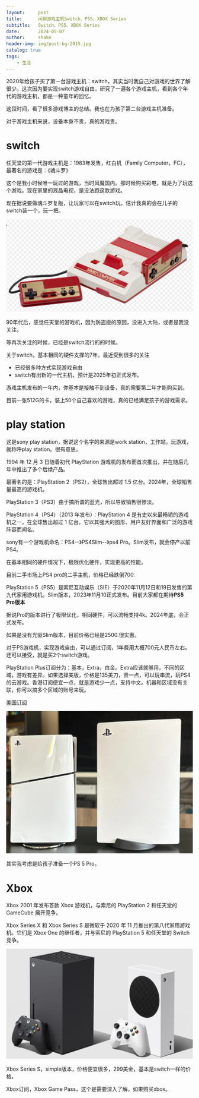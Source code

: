 ```yaml
---
layout:     post
title:      闲聊游戏主机Switch、PS5、XBOX Series
subtitle:   Switch、PS5、XBOX Series
date:       2024-05-07
author:     shake
header-img: img/post-bg-2015.jpg
catalog: true
tags:
    - 生活
---
```


2020年给孩子买了第一台游戏主机：switch，其实当时我自己对游戏的世界了解很少。这次因为要实现switch游戏自由，研究了一遍各个游戏主机，看到各个年代的游戏主机，都是一种童年的回忆。

这段时间，看了很多游戏博主的总结。我也在为孩子第二台游戏主机准备。

对于游戏主机来说，设备本身不贵，真的游戏贵。

# switch

任天堂的第一代游戏主机是：1983年发售，红白机（Family Computer，FC），最著名的游戏是：《魂斗罗》

这个是我小时候唯一玩过的游戏，当时风魔国内。那时候购买彩电，就是为了玩这个游戏。现在家里的液晶电视，是没法跑这款游戏。

现在据说要做魂斗罗复版，让玩家可以在switch玩，估计我真的会在儿子的switch装一个，玩一把。

![任天堂](/img/2024/game/game1.jpg "任天堂游戏机")

90年代后，感觉任天堂的游戏机，因为防盗版的原因，没进入大陆，或者是我没关注。

等再次关注的时候，已经是switch流行的的时候。

关于switch，基本相同的硬件支撑的7年，最近受到很多的关注

* 已经很多种方式实现游戏自由
* switch有出新的一代主机，预计是2025年初正式发布。

游戏主机发布的一年内，你基本是接触不到设备，真的需要第二年才能购买到。

目前一张512G的卡，装上50个自己喜欢的游戏，真的已经满足孩子的游戏需求。

# play station

这是sony play station，据说这个名字的来源是work station，工作站。玩游戏，就称呼play station。很有意思。

1994 年 12 月 3 日随着初代 PlayStation 游戏机的发布而首次推出，并在随后几年中推出了多个后续产品。

最著名的是：PlayStation 2（PS2），全球售出超过 1.5 亿台。2024年，全球销售量最高的游戏机。

PlayStation 3（PS3）由于搞所谓的蓝光，所以导致销售很惨淡。

PlayStation 4（PS4）（2013 年发布）：PlayStation 4 是有史以来最畅销的游戏机之一，在全球售出超过 1 亿台。它以其强大的图形、用户友好界面和广泛的游戏阵容而闻名。

sony有一个游戏机命名：PS4--》PS4Slim--》ps4 Pro。Slim发布，就会停产以前PS4。

在基本相同的硬件情况下，极限优化硬件，实现更高的性能。

目前二手市场上PS4 pro的二手主机，价格已经跌倒700. 

PlayStation 5（PS5）是索尼互动娱乐（SIE）于2020年11月12日和19日发售的第九代家用游戏机。Slim版本，2023年11月10正式发布。目前大家都在期待**PS5 Pro版本**

据说Pro的版本进行了极限优化，相同硬件，可以流畅支持4k。2024年底，会正式发布。

如果是没有光驱Slim版本，目前价格已经是2500.很实惠。

对于PS游戏机，实现游戏自由，可以通过订阅，1年费用大概700元人民币左右。还可以接受，就是买2个switch游戏。

PlayStation Plus订阅分为：基本，Extra，白金。Extra应该就够用，不同的区域，游戏有差异。如果选择美版，价格是135美刀，贵一点，可以玩串流，玩PS4的云游戏。香港订阅便宜一点，就是游戏少一点，支持中文。机器和区域没有关联，你可以搞多个区域的账号来玩。

[美国订阅](https://www.playstation.com/en-us/ps-plus/)

![ps5-slim](/img/2024/game/ps5-slim.jpg "PS5")

其实我考虑是给孩子准备一个PS 5 Pro。

# Xbox

Xbox 2001 年发布首款 Xbox 游戏机，与索尼的 PlayStation 2 和任天堂的 GameCube 展开竞争。

Xbox Series X 和 Xbox Series S 是微软于 2020 年 11 月推出的第八代家用游戏机。它们是 Xbox One 的继任者，并与索尼的 PlayStation 5 和任天堂的 Switch 竞争。

![xbox](/img/2024/game/xbox.jpg "xbox")

Xbox Series S，simple版本，价格便宜很多，299美金，基本是switch一样的价格。

Xbox订阅，Xbox Game Pass，这个是需要深入了解，如果购买xbox。






